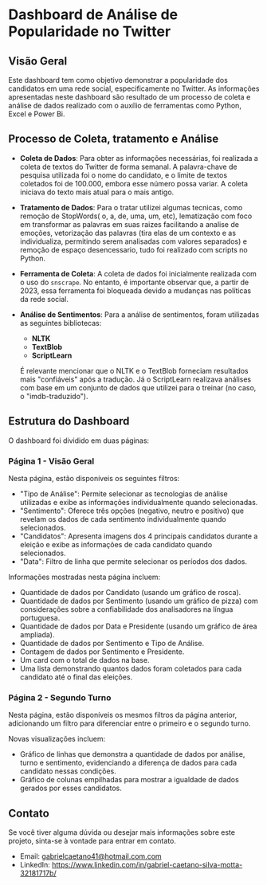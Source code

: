 # Dashboard de Análise de Popularidade no Twitter

## Visão Geral

Este dashboard tem como objetivo demonstrar a popularidade dos candidatos em uma rede social, especificamente no Twitter. As informações apresentadas neste dashboard são resultado de um processo de coleta e análise de dados realizado com o auxílio de ferramentas como Python, Excel e Power Bi.

## Processo de Coleta, tratamento e Análise

- **Coleta de Dados**: Para obter as informações necessárias, foi realizada a coleta de textos do Twitter de forma semanal. A palavra-chave de pesquisa utilizada foi o nome do candidato, e o limite de textos coletados foi de 100.000, embora esse número possa variar. A coleta iniciava do texto mais atual para o mais antigo.

- **Tratamento de Dados**: Para o tratar utilizei algumas tecnicas, como remoção de StopWords( o, a, de, uma, um, etc), lematização com foco em transformar as palavras em suas raizes facilitando a analise de emoções, vetorização das palavras (tira elas de um contexto e as individualiza, permitindo serem analisadas com valores separados) e remoção de espaço desencessario, tudo foi realizado com scripts no Python.

- **Ferramenta de Coleta**: A coleta de dados foi inicialmente realizada com o uso do `snscrape`. No entanto, é importante observar que, a partir de 2023, essa ferramenta foi bloqueada devido a mudanças nas políticas da rede social.

- **Análise de Sentimentos**: Para a análise de sentimentos, foram utilizadas as seguintes bibliotecas:
  - **NLTK**
  - **TextBlob**
  - **ScriptLearn**
  
  É relevante mencionar que o NLTK e o TextBlob forneciam resultados mais "confiáveis" após a tradução. Já o ScriptLearn realizava análises com base em um conjunto de dados que utilizei para o treinar (no caso, o "imdb-traduzido").

## Estrutura do Dashboard

O dashboard foi dividido em duas páginas:

### Página 1 - Visão Geral

Nesta página, estão disponíveis os seguintes filtros:

- "Tipo de Análise": Permite selecionar as tecnologias de análise utilizadas e exibe as informações individualmente quando selecionadas.
- "Sentimento": Oferece três opções (negativo, neutro e positivo) que revelam os dados de cada sentimento individualmente quando selecionados.
- "Candidatos": Apresenta imagens dos 4 principais candidatos durante a eleição e exibe as informações de cada candidato quando selecionados.
- "Data": Filtro de linha que permite selecionar os períodos dos dados.

Informações mostradas nesta página incluem:

- Quantidade de dados por Candidato (usando um gráfico de rosca).
- Quantidade de dados por Sentimento (usando um gráfico de pizza) com considerações sobre a confiabilidade dos analisadores na língua portuguesa.
- Quantidade de dados por Data e Presidente (usando um gráfico de área ampliada).
- Quantidade de dados por Sentimento e Tipo de Análise.
- Contagem de dados por Sentimento e Presidente.
- Um card com o total de dados na base.
- Uma lista demonstrando quantos dados foram coletados para cada candidato até o final das eleições.

### Página 2 - Segundo Turno

Nesta página, estão disponíveis os mesmos filtros da página anterior, adicionando um filtro para diferenciar entre o primeiro e o segundo turno.

Novas visualizações incluem:

- Gráfico de linhas que demonstra a quantidade de dados por análise, turno e sentimento, evidenciando a diferença de dados para cada candidato nessas condições.
- Gráfico de colunas empilhadas para mostrar a igualdade de dados gerados por esses candidatos.

## Contato

Se você tiver alguma dúvida ou desejar mais informações sobre este projeto, sinta-se à vontade para entrar em contato.

- Email: gabrielcaetano41@hotmail.com.com
- LinkedIn: https://www.linkedin.com/in/gabriel-caetano-silva-motta-32181717b/
